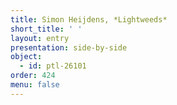```yaml
---
title: Simon Heijdens, *Lightweeds*
short_title: ' '
layout: entry
presentation: side-by-side
object:
  - id: ptl-26101
order: 424
menu: false
---
```


